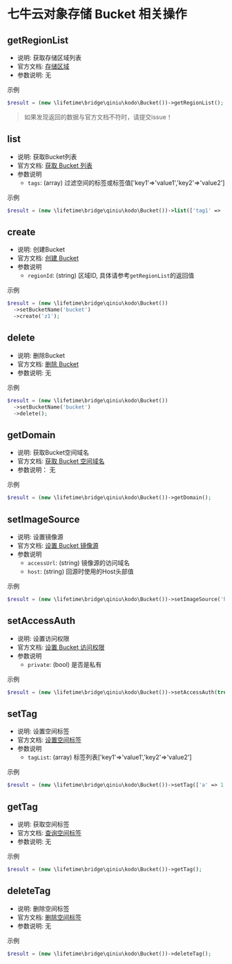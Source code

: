 # 七牛云对象存储 Bucket 相关操作

## getRegionList
- 说明: 获取存储区域列表
- 官方文档: [存储区域](https://developer.qiniu.com/kodo/1671/region-endpoint-fq)
- 参数说明: 无

示例
~~~php
$result = (new \lifetime\bridge\qiniu\kodo\Bucket())->getRegionList();
~~~

> 如果发现返回的数据与官方文档不符时，请提交issue！

## list
- 说明: 获取Bucket列表
- 官方文档: [获取 Bucket 列表](https://developer.qiniu.com/kodo/3926/get-service)
- 参数说明
  + `tags`: (array) 过滤空间的标签或标签值['key1'=>'value1','key2'=>'value2']

示例
~~~php
$result = (new \lifetime\bridge\qiniu\kodo\Bucket())->list(['tag1' => 'v1']);
~~~

## create
- 说明: 创建Bucket
- 官方文档: [创建 Bucket](https://developer.qiniu.com/kodo/1382/mkbucketv3)
- 参数说明
  + `regionId`: (string) 区域ID, 具体请参考`getRegionList`的返回值

示例
~~~php
$result = (new \lifetime\bridge\qiniu\kodo\Bucket())
  ->setBucketName('bucket')
  ->create('z1');
~~~

## delete
- 说明: 删除Bucket
- 官方文档: [删除 Bucket](https://developer.qiniu.com/kodo/1601/drop-bucket)
- 参数说明: 无

示例
~~~php
$result = (new \lifetime\bridge\qiniu\kodo\Bucket())
  ->setBucketName('bucket')
  ->delete();
~~~

## getDomain
- 说明: 获取Bucket空间域名
- 官方文档: [获取 Bucket 空间域名](https://developer.qiniu.com/kodo/3949/get-the-bucket-space-domain)
- 参数说明： 无

示例
~~~php
$result = (new \lifetime\bridge\qiniu\kodo\Bucket())->getDomain();
~~~

## setImageSource
- 说明: 设置镜像源
- 官方文档: [设置 Bucket 镜像源](https://developer.qiniu.com/kodo/3966/bucket-image-source)
- 参数说明
  + `accessUrl`: (string) 镜像源的访问域名
  + `host`: (string) 回源时使用的Host头部值

示例
~~~php
$result = (new \lifetime\bridge\qiniu\kodo\Bucket())->setImageSource('http://xxx.com');
~~~

## setAccessAuth
- 说明: 设置访问权限
- 官方文档: [设置 Bucket 访问权限](https://developer.qiniu.com/kodo/3946/set-bucket-private)
- 参数说明
  + `private`: (bool) 是否是私有

示例
~~~php
$result = (new \lifetime\bridge\qiniu\kodo\Bucket())->setAccessAuth(true);
~~~

## setTag
- 说明: 设置空间标签
- 官方文档: [设置空间标签](https://developer.qiniu.com/kodo/6314/put-bucket-tagging)
- 参数说明
  + `tagList`: (array) 标签列表['key1'=>'value1','key2'=>'value2']

示例
~~~php
$result = (new \lifetime\bridge\qiniu\kodo\Bucket())->setTag(['a' => 1, 'b' => 2]);
~~~

## getTag
- 说明: 获取空间标签
- 官方文档: [查询空间标签](https://developer.qiniu.com/kodo/6315/get-bucket-tagging)
- 参数说明: 无

示例
~~~php
$result = (new \lifetime\bridge\qiniu\kodo\Bucket())->getTag();
~~~

## deleteTag
- 说明: 删除空间标签
- 官方文档: [删除空间标签](https://developer.qiniu.com/kodo/6316/delete-bucket-tagging)
- 参数说明: 无

示例
~~~php
$result = (new \lifetime\bridge\qiniu\kodo\Bucket())->deleteTag();
~~~
